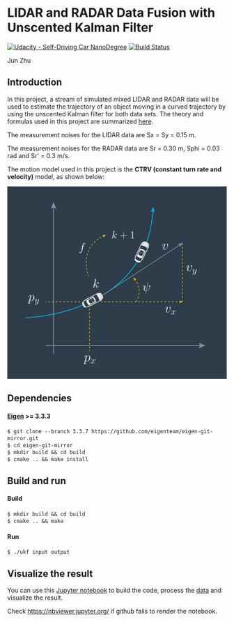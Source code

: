 # LIDAR and RADAR Data Fusion with Unscented Kalman Filter
[![Udacity - Self-Driving Car NanoDegree](https://s3.amazonaws.com/udacity-sdc/github/shield-carnd.svg)](http://www.udacity.com/drive)
[![Build Status](https://travis-ci.org/zhujun98/sensor-fusion.svg?branch=master)](https://travis-ci.org/zhujun98/sensor-fusion)

Jun Zhu

## Introduction

In this project, a stream of simulated mixed LIDAR and RADAR data will be used 
to estimate the trajectory of an object moving in a curved trajectory by using 
the unscented Kalman filter for both data sets. The theory and formulas used in 
this project are summarized [here](../KalmanFilter.pdf). 

The measurement noises for the LIDAR data are Sx = Sy = 0.15 m. 

The measurement noises for the RADAR data are Sr = 0.30 m, Sphi = 0.03 rad and Sr' = 0.3 m/s. 

The motion model used in this project is the __CTRV (constant turn rate and velocity)__ model, as shown below:

![CTRV](../misc/CTRV_model.png)

## Dependencies

#### [Eigen](http://eigen.tuxfamily.org/index.php?title=Main_Page) >= 3.3.3

```shell script
$ git clone --branch 3.3.7 https://github.com/eigenteam/eigen-git-mirror.git
$ cd eigen-git-mirror
$ mkdir build && cd build
$ cmake .. && make install
```

## Build and run

#### Build

```shell script
$ mkdir build && cd build
$ cmake .. && make
```

#### Run

```shell script
$ ./ukf input output
```

## Visualize the result

You can use this [Jupyter notebook](../kf-visualization.ipynb) to build the code, 
process the [data](./data) and visualize the result.

Check https://nbviewer.jupyter.org/ if github fails to render the notebook.